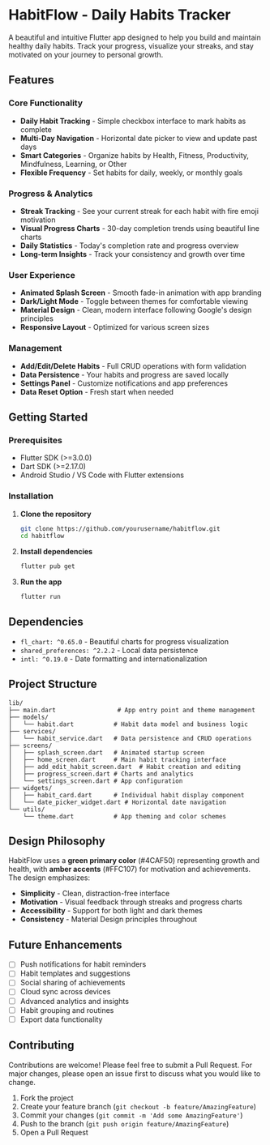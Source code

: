 #  HabitFlow - Daily Habits Tracker

A beautiful and intuitive Flutter app designed to help you build and maintain healthy daily habits. Track your progress, visualize your streaks, and stay motivated on your journey to personal growth.

##  Features

### **Core Functionality**
- **Daily Habit Tracking** - Simple checkbox interface to mark habits as complete
- **Multi-Day Navigation** - Horizontal date picker to view and update past days
- **Smart Categories** - Organize habits by Health, Fitness, Productivity, Mindfulness, Learning, or Other
- **Flexible Frequency** - Set habits for daily, weekly, or monthly goals

### **Progress & Analytics**
- **Streak Tracking** - See your current streak for each habit with fire emoji motivation 
- **Visual Progress Charts** - 30-day completion trends using beautiful line charts
- **Daily Statistics** - Today's completion rate and progress overview
- **Long-term Insights** - Track your consistency and growth over time

### **User Experience**
- **Animated Splash Screen** - Smooth fade-in animation with app branding
- **Dark/Light Mode** - Toggle between themes for comfortable viewing
- **Material Design** - Clean, modern interface following Google's design principles
- **Responsive Layout** - Optimized for various screen sizes

### **Management**
- **Add/Edit/Delete Habits** - Full CRUD operations with form validation
- **Data Persistence** - Your habits and progress are saved locally
- **Settings Panel** - Customize notifications and app preferences
- **Data Reset Option** - Fresh start when needed


## Getting Started

### Prerequisites
- Flutter SDK (>=3.0.0)
- Dart SDK (>=2.17.0)
- Android Studio / VS Code with Flutter extensions

### Installation

1. **Clone the repository**
   ```bash
   git clone https://github.com/yourusername/habitflow.git
   cd habitflow
   ```

2. **Install dependencies**
   ```bash
   flutter pub get
   ```

3. **Run the app**
   ```bash
   flutter run
   ```

## Dependencies

- `fl_chart: ^0.65.0` - Beautiful charts for progress visualization
- `shared_preferences: ^2.2.2` - Local data persistence
- `intl: ^0.19.0` - Date formatting and internationalization

## Project Structure

```
lib/
├── main.dart                 # App entry point and theme management
├── models/
│   └── habit.dart           # Habit data model and business logic
├── services/
│   └── habit_service.dart   # Data persistence and CRUD operations
├── screens/
│   ├── splash_screen.dart   # Animated startup screen
│   ├── home_screen.dart     # Main habit tracking interface
│   ├── add_edit_habit_screen.dart  # Habit creation and editing
│   ├── progress_screen.dart # Charts and analytics
│   └── settings_screen.dart # App configuration
├── widgets/
│   ├── habit_card.dart      # Individual habit display component
│   └── date_picker_widget.dart # Horizontal date navigation
└── utils/
    └── theme.dart           # App theming and color schemes
```

## Design Philosophy

HabitFlow uses a **green primary color** (#4CAF50) representing growth and health, with **amber accents** (#FFC107) for motivation and achievements. The design emphasizes:

- **Simplicity** - Clean, distraction-free interface
- **Motivation** - Visual feedback through streaks and progress charts
- **Accessibility** - Support for both light and dark themes
- **Consistency** - Material Design principles throughout

## Future Enhancements

- [ ] Push notifications for habit reminders
- [ ] Habit templates and suggestions
- [ ] Social sharing of achievements
- [ ] Cloud sync across devices
- [ ] Advanced analytics and insights
- [ ] Habit grouping and routines
- [ ] Export data functionality

## Contributing

Contributions are welcome! Please feel free to submit a Pull Request. For major changes, please open an issue first to discuss what you would like to change.

1. Fork the project
2. Create your feature branch (`git checkout -b feature/AmazingFeature`)
3. Commit your changes (`git commit -m 'Add some AmazingFeature'`)
4. Push to the branch (`git push origin feature/AmazingFeature`)
5. Open a Pull Request

